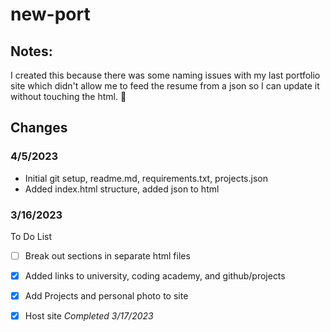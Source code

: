 # new-port

## Notes:

I created this because there was some naming issues with my last portfolio site which didn't allow me to feed the resume from a json so I can update it without touching the html.  🤞

## Changes

### 4/5/2023 

- Initial git setup, readme.md, requirements.txt, projects.json
- Added index.html structure, added json to html

### 3/16/2023

To Do List
 - [ ] Break out sections in separate html files
 - [x] Added links to university, coding academy, and github/projects
 - [x] Add Projects and personal photo to site
 - [x] Host site _Completed 3/17/2023_

